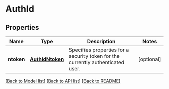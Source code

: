 # AuthId

## Properties
Name | Type | Description | Notes
------------ | ------------- | ------------- | -------------
**ntoken** | [**AuthIdNtoken**](AuthIdNtoken.md) | Specifies properties for a security token for the currently authenticated user. | [optional] 

[[Back to Model list]](../README.md#documentation-for-models) [[Back to API list]](../README.md#documentation-for-api-endpoints) [[Back to README]](../README.md)


